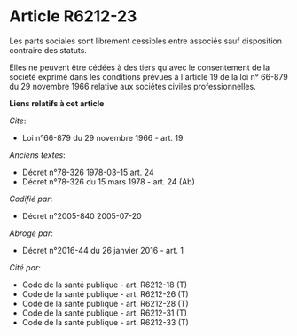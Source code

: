 # Article R6212-23

Les parts sociales sont librement cessibles entre associés sauf disposition contraire des statuts.

Elles ne peuvent être cédées à des tiers qu'avec le consentement de la société exprimé dans les conditions prévues à
l'article 19 de la loi n° 66-879 du 29 novembre 1966 relative aux sociétés civiles professionnelles.

**Liens relatifs à cet article**

_Cite_:

  - Loi n°66-879 du 29 novembre 1966 - art. 19

_Anciens textes_:

  - Décret n°78-326 1978-03-15 art. 24
  - Décret n°78-326 du 15 mars 1978 - art. 24 (Ab)

_Codifié par_:

  - Décret n°2005-840 2005-07-20

_Abrogé par_:

  - Décret n°2016-44 du 26 janvier 2016 - art. 1

_Cité par_:

  - Code de la santé publique - art. R6212-18 (T)
  - Code de la santé publique - art. R6212-26 (T)
  - Code de la santé publique - art. R6212-28 (T)
  - Code de la santé publique - art. R6212-31 (T)
  - Code de la santé publique - art. R6212-33 (T)
